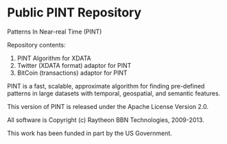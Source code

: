 Public PINT Repository
====

Patterns In Near-real Time (PINT)

Repository contents:

1. PINT Algorithm for XDATA
2. Twitter (XDATA format) adaptor for PINT
3. BitCoin (transactions) adaptor for PINT

PINT is a fast, scalable, approximate algorithm for finding pre-defined patterns in large 
datasets with temporal, geospatial, and semantic features.


This version of PINT is released under the Apache License Version 2.0. 

All software is 
Copyright (c) Raytheon BBN Technologies, 2009-2013.

This work has been funded in part by the US Government. 
